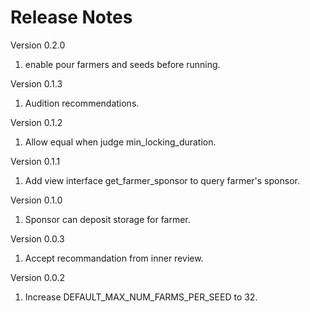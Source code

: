 # Release Notes

Version 0.2.0
1. enable pour farmers and seeds before running.

Version 0.1.3
1. Audition recommendations.

Version 0.1.2
1. Allow equal when judge min_locking_duration.

Version 0.1.1
1. Add view interface get_farmer_sponsor to query farmer's sponsor.

Version 0.1.0
1. Sponsor can deposit storage for farmer.

Version 0.0.3
1. Accept recommandation from inner review.

Version 0.0.2
1. Increase DEFAULT_MAX_NUM_FARMS_PER_SEED to 32.